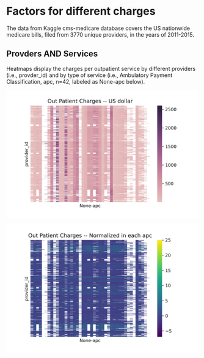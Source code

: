 # Factors for different charges
The data from Kaggle cms-medicare database covers the US nationwide medicare bills, filed from 3770 unique providers, in the years of 2011-2015. 

## Provders AND Services
Heatmaps display the charges per outpatient service by different providers (i.e., provder_id) and by type of service (i.e., Ambulatory Payment Classification, apc, n=42, labeled as None-apc below).      

![Figure1](OutPatientCharges.png)     

![Figure2](OutPatientChargesNorm.png)

